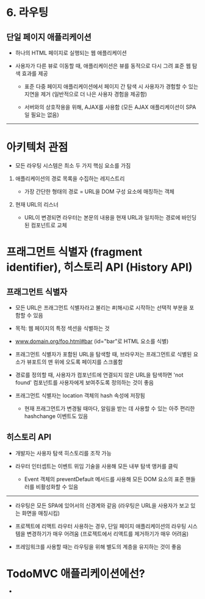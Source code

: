 # 6. 라우팅 

## 단일 페이지 애플리케이션 

- 하나의 HTML 페이지로 실행되는 웹 애플리케이션 

- 사용자가 다른 뷰로 이동할 때, 애플리케이션은 뷰를 동적으로 다시 그려 표준 웹 탐색 효과를 제공

    - 표준 다중 페이지 애플리케이션에서 페이지 간 탐색 시 사용자가 경험할 수 있는 지연을 제거 (일반적으로 더 나은 사용자 경험을 제공함)

    - 서버와의 상호작용을 위해, AJAX를 사용함 (모든 AJAX 애플리케이션이 SPA일 필요는 없음)


--- 

# 아키텍처 관점 

- 모든 라우팅 시스템은 최소 두 가지 핵심 요소를 가짐 

1. 애플리케이션의 경로 목록을 수집하는 레지스트리

    - 가장 간단한 형태의 경로 = URL을 DOM 구성 요소에 매칭하는 객체

2. 현재 URL의 리스너 

    - URL이 변경되면 라우터는 본문의 내용을 현재 URL과 일치하는 경로에 바인딩된 컴포넌트로 교체 

# 프래그먼트 식별자 (fragment identifier), 히스토리 API (History API)

## 프래그먼트 식별자 

- 모든 URL은 프래그먼트 식별자라고 불리는 #(해시)로 시작하는 선택적 부분을 포함할 수 있음 

- 목적: 웹 페이지의 특정 섹션을 식별하는 것 

- www.domain.org/foo.html#bar (id="bar"로 HTML 요소를 식별)

- 프래그먼트 식별자가 포함된 URL을 탐색할 때, 브라우저는 프래그먼트로 식별된 요소가 뷰포트의 맨 위에 오도록 페이지를 스크롤함 

- 경로를 정의할 때, 사용자가 컴포넌트에 연결되지 않은 URL을 탐색하면 'not found' 컴포넌트를 사용자에게 보여주도록 정의하는 것이 좋음 

- 프래그먼트 식별자는 location 객체의 hash 속성에 저장됨 

    - 현재 프래그먼트가 변경될 때마다, 알림을 받는 데 사용할 수 있는 아주 편리한 hashchange 이벤트도 있음 

    




## 히스토리 API

- 개발자는 사용자 탐색 히스토리를 조작 가능 

- 라우터 인터셉트는 이벤트 위임 기술을 사용해 모든 내부 탐색 앵커를 클릭 

    - Event 객체의 preventDefault 메서드를 사용해 모든 DOM 요소의 표준 핸들러를 비활성화할 수 있음


---

- 라우팅은 모든 SPA에 있어서의 신경계와 같음 (라우팅은 URL을 사용자가 보고 있는 화면을 매칭시킴)

- 프로젝트에 리액트 라우터 사용하는 경우, 단일 페이지 애플리케이션의 라우팅 시스템을 변경하기가 매우 어려움 (프로젝트에서 리액트를 제거하기가 매우 어려움)

- 프레임워크를 사용할 때는 라우팅을 위해 별도의 계층을 유지하는 것이 좋음 

# TodoMVC 애플리케이션에선?

- 

    
